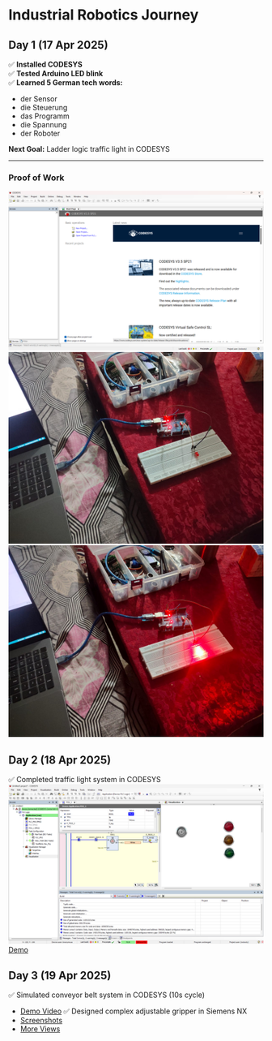 # Industrial Robotics Journey  
## Day 1 (17 Apr 2025)  

✅ **Installed CODESYS**  
✅ **Tested Arduino LED blink**  
✅ **Learned 5 German tech words:**  
   - der Sensor  
   - die Steuerung  
   - das Programm  
   - die Spannung  
   - der Roboter  

**Next Goal:** Ladder logic traffic light in CODESYS  

---

### Proof of Work  
![CODESYS Installation](day1/CODESYS-Installation.png)  
![Arduino LED OFF](day1/Arduino-Blink-LED-OFF.jpg)  
![Arduino LED ON](day1/Arduino-Blink-LED-ON.jpg) 

## Day 2 (18 Apr 2025)
✅ Completed traffic light system in CODESYS
![Logic](day2/TrafficLight_Logic.png)
[Demo](Tday2/rafficLight_Demo.mp4)

## Day 3 (19 Apr 2025)
✅ Simulated conveyor belt system in CODESYS (10s cycle)
- [Demo Video](Day3/ConveyorBelt_Demo.mp4)
✅ Designed complex adjustable gripper in Siemens NX
- [Screenshots](Day3/Adjustable_Gripper_1.png)
- [More Views](Day3/Adjustable_Gripper_2.png)
